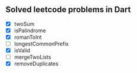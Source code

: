 ## Solved leetcode problems in Dart

- [X] twoSum
- [x] isPalindrome
- [X] romanToInt
- [ ] longestCommonPrefix
- [X] isValid
- [ ] mergeTwoLists
- [X] removeDuplicates